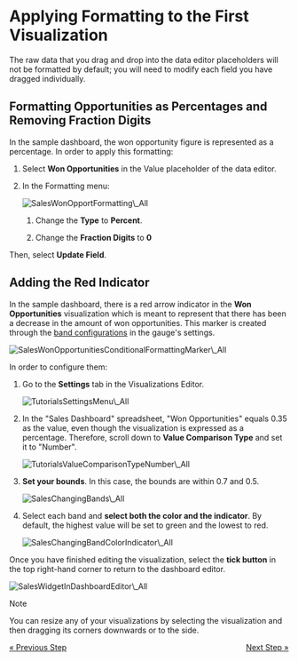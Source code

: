 # Applying Formatting to the First Visualization

The raw data that you drag and drop into the data editor placeholders
will not be formatted by default; you will need to modify each field you
have dragged individually.

## Formatting Opportunities as Percentages and Removing Fraction Digits

In the sample dashboard, the won opportunity figure is represented as a
percentage. In order to apply this formatting:

1.  Select **Won Opportunities** in the Value placeholder of the data
    editor.

2.  In the Formatting menu:

    <img src="images/SalesWonOpportFormatting_All.png" alt="SalesWonOpportFormatting\_All" class="responsive-img"/>

    1.  Change the **Type** to **Percent**.

    2.  Change the **Fraction Digits** to **0**

Then, select **Update Field**.

## Adding the Red Indicator

In the sample dashboard, there is a red arrow indicator in the **Won
Opportunities** visualization which is meant to represent that there has
been a decrease in the amount of won opportunities. This marker is
created through the [band configurations](~/en/data-visualizations/visualization-types/gauge-charts.html#bands-configuration) in the gauge's settings.

<img src="images/SalesWonOpportunitiesConditionalFormattingMarker_All.png" alt="SalesWonOpportunitiesConditionalFormattingMarker\_All" class="responsive-img"/>

In order to configure them:

1.  Go to the **Settings** tab in the Visualizations Editor.

    <img src="images/TutorialsSettingsMenu_All.png" alt="TutorialsSettingsMenu\_All" class="responsive-img"/>



2.  In the "Sales Dashboard" spreadsheet, "Won Opportunities" equals
    0.35 as the value, even though the visualization is expressed as a
    percentage. Therefore, scroll down to **Value Comparison Type** and
    set it to "Number".

    <img src="images/TutorialsValueComparisonTypeNumber_All.png" alt="TutorialsValueComparisonTypeNumber\_All" class="responsive-img"/>



3.  **Set your bounds**. In this case, the bounds are within 0.7 and
    0.5.

    <img src="images/SalesChangingBands_All.png" alt="SalesChangingBands\_All" class="responsive-img"/>



4.  Select each band and **select both the color and the indicator**. By
    default, the highest value will be set to green and the lowest to
    red.

    <img src="images/SalesChangingBandColorIndicator_All.png" alt="SalesChangingBandColorIndicator\_All" class="responsive-img"/>

Once you have finished editing the visualization, select the **tick
button** in the top right-hand corner to return to the dashboard editor.

<img src="images/SalesWidgetInDashboardEditor_All.png" alt="SalesWidgetInDashboardEditor\_All" class="responsive-img"/>

>[!NOTE]
>You can resize any of your visualizations by selecting the visualization and then dragging its corners downwards or to the side.

<style>
.previous {
    text-align: left
}

.next {
    float: right
}

</style>

<a href="selecting-data-visualization.md" class="previous">&laquo; Previous Step</a>
<a href="applying-theme.md" class="next">Next Step &raquo;</a>
